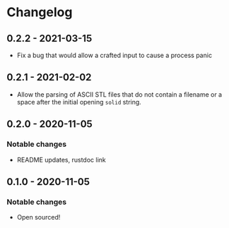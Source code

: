 # Changelog

## 0.2.2 - 2021-03-15

- Fix a bug that would allow a crafted input to cause a process panic

## 0.2.1 - 2021-02-02

- Allow the parsing of ASCII STL files that do not contain a filename or a space after the initial opening `solid` string.

## 0.2.0 - 2020-11-05

### Notable changes

- README updates, rustdoc link

## 0.1.0 - 2020-11-05

### Notable changes

- Open sourced!
